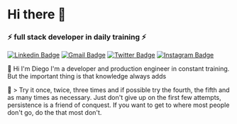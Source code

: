 # Hi there 👋

### ⚡ full stack developer in daily training ⚡

[![Linkedin Badge](https://img.shields.io/badge/-LinkedIn-6633cc?style=flat-square&logo=Linkedin&logoColor=white&link=https://www.linkedin.com/in/diego-bayerl-hupp-2b39801b2//)](https://www.linkedin.com/in/diego-bayerl-hupp-2b39801b2/)
[![Gmail Badge](https://img.shields.io/badge/-Gmail-6633cc?style=flat-square&logo=Gmail&logoColor=white&link=mailto:dbayerlhupp@gmail.com)](mailto:dbayerlhupp@gmail.com)
[![Twitter Badge](https://img.shields.io/badge/-@diego_hupp-6633cc?style=flat-square&labelColor=6633cc&logo=twitter&logoColor=white&link=https://twitter.com/diego_hupp)](https://twitter.com/diego_hupp)
[![Instagram Badge](https://img.shields.io/badge/-intagran-6633cc?style=flat-square&logo=Instagram&logoColor=white&link=https://www.instagram.com/diego_bayerl/)](https://www.instagram.com/diego_bayerl/)

 🔭 Hi I'm Diego
    I'm a developer and production engineer in constant training. But the important thing is that knowledge always adds
 
🚀 > Try it once, twice, three times and if possible try the fourth, the fifth and as many times as necessary. Just don't give up on the first few attempts, persistence is a friend of conquest. If you want to get to where most people don't go, do the that most don't.


